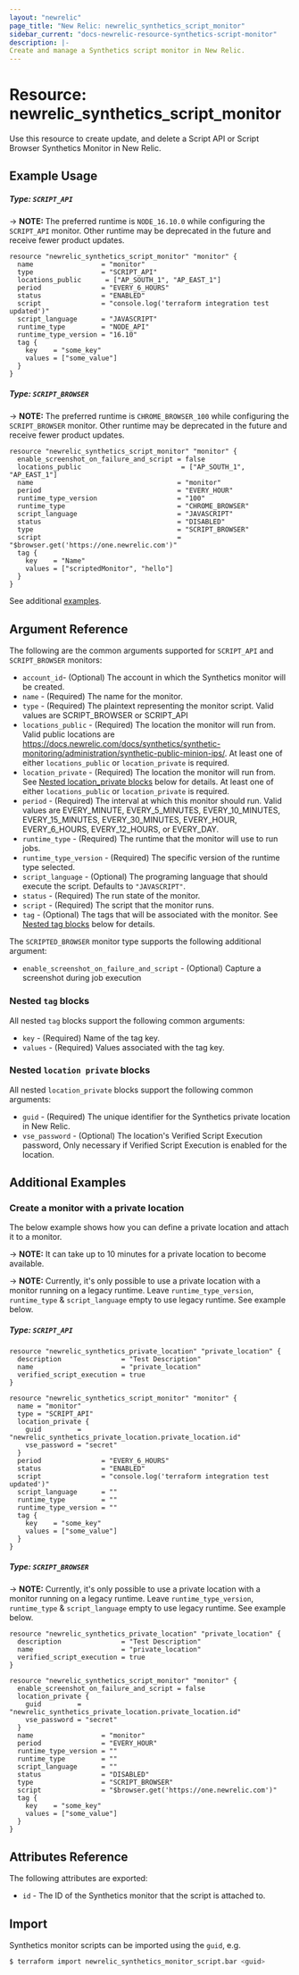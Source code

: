 ```yaml
---
layout: "newrelic"
page_title: "New Relic: newrelic_synthetics_script_monitor"
sidebar_current: "docs-newrelic-resource-synthetics-script-monitor"
description: |-
Create and manage a Synthetics script monitor in New Relic.
---
```


# Resource: newrelic\_synthetics\_script\_monitor

Use this resource to create update, and delete a Script API or Script Browser Synthetics Monitor in New Relic.

## Example Usage

##### Type: `SCRIPT_API`

-> **NOTE:** The preferred runtime is `NODE_16.10.0` while configuring the `SCRIPT_API` monitor. Other runtime may be deprecated in the future and receive fewer product updates. 

```hcl
resource "newrelic_synthetics_script_monitor" "monitor" {
  name                 = "monitor"
  type                 = "SCRIPT_API"
  locations_public      = ["AP_SOUTH_1", "AP_EAST_1"]
  period               = "EVERY_6_HOURS"
  status               = "ENABLED"
  script               = "console.log('terraform integration test updated')"
  script_language      = "JAVASCRIPT"
  runtime_type         = "NODE_API"
  runtime_type_version = "16.10"
  tag {
    key    = "some_key"
    values = ["some_value"]
  }
}
```
##### Type: `SCRIPT_BROWSER`

-> **NOTE:** The preferred runtime is `CHROME_BROWSER_100` while configuring the `SCRIPT_BROWSER` monitor. Other runtime may be deprecated in the future and receive fewer product updates.

```hcl
resource "newrelic_synthetics_script_monitor" "monitor" {
  enable_screenshot_on_failure_and_script = false
  locations_public                         = ["AP_SOUTH_1", "AP_EAST_1"]
  name                                    = "monitor"
  period                                  = "EVERY_HOUR"
  runtime_type_version                    = "100"
  runtime_type                            = "CHROME_BROWSER"
  script_language                         = "JAVASCRIPT"
  status                                  = "DISABLED"
  type                                    = "SCRIPT_BROWSER"
  script                                  = "$browser.get('https://one.newrelic.com')"
  tag {
    key    = "Name"
    values = ["scriptedMonitor", "hello"]
  }
}
```
See additional [examples](#additional-examples).

## Argument Reference

The following are the common arguments supported for `SCRIPT_API` and `SCRIPT_BROWSER` monitors:

* `account_id`- (Optional) The account in which the Synthetics monitor will be created.
* `name` - (Required) The name for the monitor.
* `type` - (Required) The plaintext representing the monitor script. Valid values are SCRIPT_BROWSER or SCRIPT_API
* `locations_public` - (Required) The location the monitor will run from. Valid public locations are https://docs.newrelic.com/docs/synthetics/synthetic-monitoring/administration/synthetic-public-minion-ips/. At least one of either `locations_public` or `location_private` is required.
* `location_private` - (Required) The location the monitor will run from. See [Nested location_private blocks](#nested-location-private-blocks) below for details. At least one of either `locations_public` or `location_private` is required.
* `period` - (Required) The interval at which this monitor should run. Valid values are EVERY_MINUTE, EVERY_5_MINUTES, EVERY_10_MINUTES, EVERY_15_MINUTES, EVERY_30_MINUTES, EVERY_HOUR, EVERY_6_HOURS, EVERY_12_HOURS, or EVERY_DAY.
* `runtime_type` - (Required) The runtime that the monitor will use to run jobs.
* `runtime_type_version` - (Required) The specific version of the runtime type selected.
* `script_language` - (Optional) The programing language that should execute the script. Defaults to `"JAVASCRIPT"`.
* `status` - (Required) The run state of the monitor.
* `script` - (Required) The script that the monitor runs.
* `tag` - (Optional) The tags that will be associated with the monitor. See [Nested tag blocks](#nested-tag-blocks) below for details.

The `SCRIPTED_BROWSER` monitor type supports the following additional argument:

* `enable_screenshot_on_failure_and_script` - (Optional) Capture a screenshot during job execution

### Nested `tag` blocks

All nested `tag` blocks support the following common arguments:

* `key` - (Required) Name of the tag key.
* `values` - (Required) Values associated with the tag key.

### Nested `location private` blocks

All nested `location_private` blocks support the following common arguments:

* `guid` - (Required) The unique identifier for the Synthetics private location in New Relic.
* `vse_password` - (Optional) The location's Verified Script Execution password, Only necessary if Verified Script Execution is enabled for the location.

## Additional Examples

### Create a monitor with a private location

The below example shows how you can define a private location and attach it to a monitor.

-> **NOTE:** It can take up to 10 minutes for a private location to become available.

-> **NOTE:** Currently, it's only possible to use a private location with a monitor running on a legacy runtime. Leave `runtime_type_version`, `runtime_type` & `script_language` empty to use legacy runtime. See example below.

##### Type: `SCRIPT_API`

```hcl
resource "newrelic_synthetics_private_location" "private_location" {
  description               = "Test Description"
  name                      = "private_location"
  verified_script_execution = true
}

resource "newrelic_synthetics_script_monitor" "monitor" {
  name = "monitor"
  type = "SCRIPT_API"
  location_private {
    guid         = "newrelic_synthetics_private_location.private_location.id"
    vse_password = "secret"
  }
  period               = "EVERY_6_HOURS"
  status               = "ENABLED"
  script               = "console.log('terraform integration test updated')"
  script_language      = ""
  runtime_type         = ""
  runtime_type_version = ""
  tag {
    key    = "some_key"
    values = ["some_value"]
  }
}   
```
##### Type: `SCRIPT_BROWSER`

-> **NOTE:** Currently, it's only possible to use a private location with a monitor running on a legacy runtime. Leave `runtime_type_version`, `runtime_type` & `script_language` empty to use legacy runtime. See example below.

```hcl
resource "newrelic_synthetics_private_location" "private_location" {
  description               = "Test Description"
  name                      = "private_location"
  verified_script_execution = true
}

resource "newrelic_synthetics_script_monitor" "monitor" {
  enable_screenshot_on_failure_and_script = false
  location_private {
    guid         = "newrelic_synthetics_private_location.private_location.id"
    vse_password = "secret"
  }
  name                 = "monitor"
  period               = "EVERY_HOUR"
  runtime_type_version = ""
  runtime_type         = ""
  script_language      = ""
  status               = "DISABLED"
  type                 = "SCRIPT_BROWSER"
  script               = "$browser.get('https://one.newrelic.com')"
  tag {
    key    = "some_key"
    values = ["some_value"]
  }
}
```

## Attributes Reference

The following attributes are exported:

* `id` - The ID of the Synthetics monitor that the script is attached to.

## Import

Synthetics monitor scripts can be imported using the `guid`, e.g.

```bash
$ terraform import newrelic_synthetics_monitor_script.bar <guid>
```

